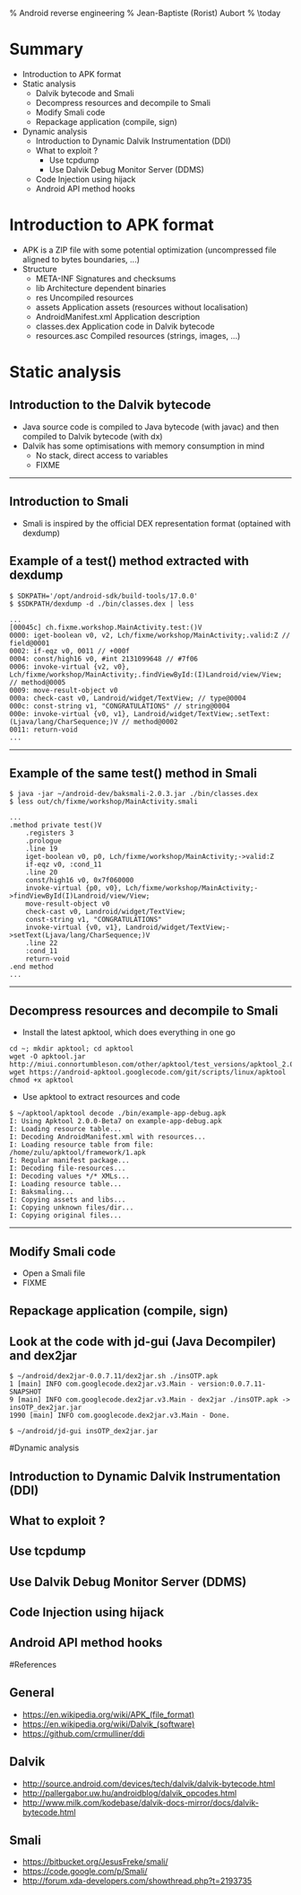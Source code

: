 % Android reverse engineering
% Jean-Baptiste (Rorist) Aubort
% \today

# Summary

* Introduction to APK format
* Static analysis
    * Dalvik bytecode and Smali
    * Decompress resources and decompile to Smali
    * Modify Smali code
    * Repackage application (compile, sign)
* Dynamic analysis
    * Introduction to Dynamic Dalvik Instrumentation (DDI)
    * What to exploit ?
        * Use tcpdump
        * Use Dalvik Debug Monitor Server (DDMS)
    * Code Injection using hijack
    * Android API method hooks

# Introduction to APK format

* APK is a ZIP file with some potential optimization (uncompressed file aligned to bytes boundaries, ...)
* Structure
    * META-INF              Signatures and checksums
    * lib                   Architecture dependent binaries
    * res                   Uncompiled resources
    * assets                Application assets (resources without localisation)
    * AndroidManifest.xml   Application description
    * classes.dex           Application code in Dalvik bytecode
    * resources.asc         Compiled resources (strings, images, ...)

# Static analysis

## Introduction to the Dalvik bytecode

* Java source code is compiled to Java bytecode (with javac) and then compiled to Dalvik bytecode (with dx)
* Dalvik has some optimisations with memory consumption in mind
    * No stack, direct access to variables
    * FIXME

---

## Introduction to Smali

* Smali is inspired by the official DEX representation format (optained with dexdump)

## Example of a test() method extracted with dexdump

```
$ SDKPATH='/opt/android-sdk/build-tools/17.0.0'
$ $SDKPATH/dexdump -d ./bin/classes.dex | less

...
[00045c] ch.fixme.workshop.MainActivity.test:()V
0000: iget-boolean v0, v2, Lch/fixme/workshop/MainActivity;.valid:Z // field@0001
0002: if-eqz v0, 0011 // +000f
0004: const/high16 v0, #int 2131099648 // #7f06
0006: invoke-virtual {v2, v0}, Lch/fixme/workshop/MainActivity;.findViewById:(I)Landroid/view/View; // method@0005
0009: move-result-object v0
000a: check-cast v0, Landroid/widget/TextView; // type@0004
000c: const-string v1, "CONGRATULATIONS" // string@0004
000e: invoke-virtual {v0, v1}, Landroid/widget/TextView;.setText:(Ljava/lang/CharSequence;)V // method@0002
0011: return-void
...
```

---

## Example of the same test() method in Smali

```
$ java -jar ~/android-dev/baksmali-2.0.3.jar ./bin/classes.dex
$ less out/ch/fixme/workshop/MainActivity.smali

...
.method private test()V
    .registers 3
    .prologue
    .line 19
    iget-boolean v0, p0, Lch/fixme/workshop/MainActivity;->valid:Z
    if-eqz v0, :cond_11
    .line 20
    const/high16 v0, 0x7f060000
    invoke-virtual {p0, v0}, Lch/fixme/workshop/MainActivity;->findViewById(I)Landroid/view/View;
    move-result-object v0
    check-cast v0, Landroid/widget/TextView;
    const-string v1, "CONGRATULATIONS"
    invoke-virtual {v0, v1}, Landroid/widget/TextView;->setText(Ljava/lang/CharSequence;)V
    .line 22
    :cond_11
    return-void
.end method
...
```

---

## Decompress resources and decompile to Smali

* Install the latest apktool, which does everything in one go

```
cd ~; mkdir apktool; cd apktool
wget -O apktool.jar http://miui.connortumbleson.com/other/apktool/test_versions/apktool_2.0.0b7.jar
wget https://android-apktool.googlecode.com/git/scripts/linux/apktool
chmod +x apktool
```

* Use apktool to extract resources and code

```
$ ~/apktool/apktool decode ./bin/example-app-debug.apk
I: Using Apktool 2.0.0-Beta7 on example-app-debug.apk
I: Loading resource table...
I: Decoding AndroidManifest.xml with resources...
I: Loading resource table from file: /home/zulu/apktool/framework/1.apk
I: Regular manifest package...
I: Decoding file-resources...
I: Decoding values */* XMLs...
I: Loading resource table...
I: Baksmaling...
I: Copying assets and libs...
I: Copying unknown files/dir...
I: Copying original files...
```

---

## Modify Smali code

* Open a Smali file
* FIXME

## Repackage application (compile, sign)

## Look at the code with jd-gui (Java Decompiler) and dex2jar

```
$ ~/android/dex2jar-0.0.7.11/dex2jar.sh ./insOTP.apk
1 [main] INFO com.googlecode.dex2jar.v3.Main - version:0.0.7.11-SNAPSHOT
9 [main] INFO com.googlecode.dex2jar.v3.Main - dex2jar ./insOTP.apk -> insOTP_dex2jar.jar
1990 [main] INFO com.googlecode.dex2jar.v3.Main - Done.

$ ~/android/jd-gui insOTP_dex2jar.jar
```

#Dynamic analysis

## Introduction to Dynamic Dalvik Instrumentation (DDI)
## What to exploit ?
## Use tcpdump
## Use Dalvik Debug Monitor Server (DDMS)
## Code Injection using hijack
## Android API method hooks

#References

## General
* https://en.wikipedia.org/wiki/APK_(file_format)
* https://en.wikipedia.org/wiki/Dalvik_(software)
* https://github.com/crmulliner/ddi

## Dalvik
* http://source.android.com/devices/tech/dalvik/dalvik-bytecode.html
* http://pallergabor.uw.hu/androidblog/dalvik_opcodes.html
* http://www.milk.com/kodebase/dalvik-docs-mirror/docs/dalvik-bytecode.html

## Smali
* https://bitbucket.org/JesusFreke/smali/
* https://code.google.com/p/Smali/
* http://forum.xda-developers.com/showthread.php?t=2193735

